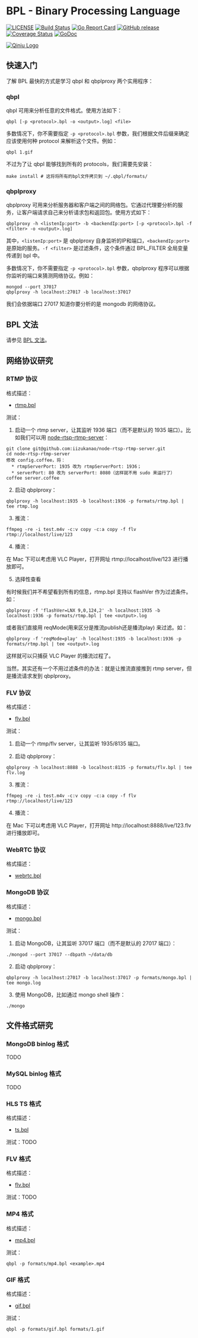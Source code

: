BPL - Binary Processing Language
============

[![LICENSE](https://img.shields.io/github/license/qiniu/bpl.svg)](https://github.com/goplus/bpl/blob/master/LICENSE)
[![Build Status](https://travis-ci.org/qiniu/bpl.svg?branch=master)](https://travis-ci.org/qiniu/bpl)
[![Go Report Card](https://goreportcard.com/badge/github.com/goplus/bpl)](https://goreportcard.com/report/github.com/goplus/bpl)
[![GitHub release](https://img.shields.io/github/v/tag/qiniu/bpl.svg?label=release)](https://github.com/goplus/bpl/releases)
[![Coverage Status](https://codecov.io/gh/qiniu/bpl/branch/master/graph/badge.svg)](https://codecov.io/gh/qiniu/bpl)
[![GoDoc](https://img.shields.io/badge/Godoc-reference-blue.svg)](https://godoc.org/github.com/goplus/bpl)

[![Qiniu Logo](http://open.qiniudn.com/logo.png)](http://www.qiniu.com/)

## 快速入门

了解 BPL 最快的方式是学习 qbpl 和 qbplproxy 两个实用程序：

### qbpl

qbpl 可用来分析任意的文件格式。使用方法如下：

```
qbpl [-p <protocol>.bpl -o <output>.log] <file>
```

多数情况下，你不需要指定 `-p <protocol>.bpl` 参数，我们根据文件后缀来确定应该使用何种 protocol 来解析这个文件。例如：

```
qbpl 1.gif
```

不过为了让 qbpl 能够找到所有的 protocols，我们需要先安装：

```
make install # 这将将所有的bpl文件拷贝到 ~/.qbpl/formats/
```

### qbplproxy

qbplproxy 可用来分析服务器和客户端之间的网络包。它通过代理要分析的服务，让客户端请求自己来分析请求包和返回包。使用方式如下：

```
qbplproxy -h <listenIp:port> -b <backendIp:port> [-p <protocol>.bpl -f <filter> -o <output>.log]
```

其中，`<listenIp:port>` 是 qbplproxy 自身监听的IP和端口，`<backendIp:port>` 是原始的服务。`-f <filter>` 是过滤条件，这个条件通过 BPL_FILTER 全局变量传递到 bpl 中。

多数情况下，你不需要指定 `-p <protocol>.bpl` 参数，qbplproxy 程序可以根据你监听的端口来猜测网络协议。例如：

```
mongod --port 37017
qbplproxy -h localhost:27017 -b localhost:37017
```

我们会依据端口 27017 知道你要分析的是 mongodb 的网络协议。


## BPL 文法

请参见 [BPL 文法](README_BPL.md)。


## 网络协议研究

### RTMP 协议

格式描述：

* [rtmp.bpl](formats/rtmp.bpl)

测试：

1) 启动一个 rtmp server，让其监听 1936 端口（而不是默认的 1935 端口）。比如我们可以用 [node-rtsp-rtmp-server](https://github.com/iizukanao/node-rtsp-rtmp-server)：

```
git clone git@github.com:iizukanao/node-rtsp-rtmp-server.git
cd node-rtsp-rtmp-server
修改 config.coffee，将：
  * rtmpServerPort: 1935 改为 rtmpServerPort: 1936；
  * serverPort: 80 改为 serverPort: 8080（这样就不用 sudo 来运行了）
coffee server.coffee
```

2) 启动 qbplproxy：

```
qbplproxy -h localhost:1935 -b localhost:1936 -p formats/rtmp.bpl | tee rtmp.log
```

3) 推流：

```
ffmpeg -re -i test.m4v -c:v copy -c:a copy -f flv rtmp://localhost/live/123
```

4) 播流：

在 Mac 下可以考虑用 VLC Player，打开网址 rtmp://localhost/live/123 进行播放即可。

5) 选择性查看

有时候我们并不希望看到所有的信息，rtmp.bpl 支持以 flashVer 作为过滤条件。如：

```
qbplproxy -f 'flashVer=LNX 9,0,124,2' -h localhost:1935 -b localhost:1936 -p formats/rtmp.bpl | tee <output>.log
```

或者我们直接用 reqMode(用来区分是推流publish还是播流play) 来过滤。如：

```
qbplproxy -f 'reqMode=play' -h localhost:1935 -b localhost:1936 -p formats/rtmp.bpl | tee <output>.log
```

这样就可以只捕获 VLC Player 的播流过程了。

当然，其实还有一个不用过滤条件的办法：就是让推流直接推到 rtmp server，但是播流请求发到 qbplproxy。


### FLV 协议

格式描述：

* [flv.bpl](formats/flv.bpl)

测试：

1) 启动一个 rtmp/flv server，让其监听 1935/8135 端口。

2) 启动 qbplproxy：

```
qbplproxy -h localhost:8888 -b localhost:8135 -p formats/flv.bpl | tee flv.log
```

3) 推流：

```
ffmpeg -re -i test.m4v -c:v copy -c:a copy -f flv rtmp://localhost/live/123
```

4) 播流：

在 Mac 下可以考虑用 VLC Player，打开网址 http://localhost:8888/live/123.flv 进行播放即可。


### WebRTC 协议

格式描述：

* [webrtc.bpl](formats/webrtc.bpl)


### MongoDB 协议

格式描述：

* [mongo.bpl](formats/mongo.bpl)

测试：

1) 启动 MongoDB，让其监听 37017 端口（而不是默认的 27017 端口）：

```
./mongod --port 37017 --dbpath ~/data/db
```

2) 启动 qbplproxy：

```
qbplproxy -h localhost:27017 -b localhost:37017 -p formats/mongo.bpl | tee mongo.log
```

3) 使用 MongoDB，比如通过 mongo shell 操作：

```
./mongo
```

## 文件格式研究

### MongoDB binlog 格式

TODO

### MySQL binlog 格式

TODO

### HLS TS 格式

格式描述：

* [ts.bpl](formats/ts.bpl)

测试：TODO

### FLV 格式

格式描述：

* [flv.bpl](formats/flv.bpl)

测试：TODO

### MP4 格式

格式描述：

* [mp4.bpl](formats/mp4.bpl)

测试：

```
qbpl -p formats/mp4.bpl <example>.mp4
```

### GIF 格式

格式描述：

* [gif.bpl](formats/gif.bpl)

测试：

```
qbpl -p formats/gif.bpl formats/1.gif
```
